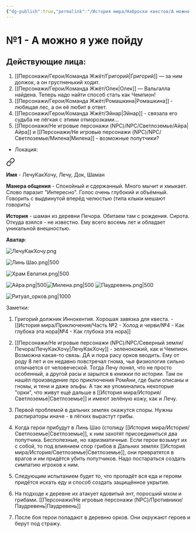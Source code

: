 ```yaml
---
{"dg-publish":true,"permalink":"/История мира/Наброски квестов/А можно я уже пойду/","noteIcon":"","created":"2025-09-20T11:32:10.019+03:00","updated":"2025-09-20T19:10:42.583+03:00"}
---
```


# №1 - А можно я уже пойду
## Действующие лица:
1. [[Персонажи/Герои/Команда Жжёт/Григорий\|Григорий]] — за ним должок, а он грустненький ходит.
2. [[Персонажи/Герои/Команда Жжёт/Олек\|Олек]] — Вальгалла найдена. Теперь надо найти способ стать как Чемпион!
3. [[Персонажи/Герои/Команда Жжёт/Ромашкина\|Ромашкина]] - любящая лес, а он её любит в ответ.
4. [[Персонажи/Герои/Команда Жжёт/Эйнар\|Эйнар]] - связала его судьба не лёгкая с этими отморозками...
5. [[Персонажи/Не игровые персонажи (NPC)/NPC/Светлоземье/Айра\|Айра]] и [[Персонажи/Не игровые персонажи (NPC)/NPC/Светлоземье/Милена\|Милена]] - возможные попутчики? 

- Локация:


<div class="transclusion internal-embed is-loaded"><a class="markdown-embed-link" href="/Персонажи/Не игровые персонажи (NPC)/NPC/Северный земли/Печора/ЛечуКакХочу/" aria-label="Open link"><svg xmlns="http://www.w3.org/2000/svg" width="24" height="24" viewBox="0 0 24 24" fill="none" stroke="currentColor" stroke-width="2" stroke-linecap="round" stroke-linejoin="round" class="svg-icon lucide-link"><path d="M10 13a5 5 0 0 0 7.54.54l3-3a5 5 0 0 0-7.07-7.07l-1.72 1.71"></path><path d="M14 11a5 5 0 0 0-7.54-.54l-3 3a5 5 0 0 0 7.07 7.07l1.71-1.71"></path></svg></a><div class="markdown-embed">






**Имя** - ЛечуКакХочу, Лечу, Док, Шаман

**Манера общения** - Спокойный и сдержанный. Много мычит и хмыкает. Слово паразит "Интересно". Голос очень глубокий и объёмный. Говорить с выдвинутой вперёд челюстью (типа клыки мешают говорить)

**История** - шаман из деревни Печора. Обитаем там с рождения. Сирота. Откуда взялся - не известно. Ему всего восемь лет и обладает уникальной внешностью. 

**Аватар**:

![ЛечуКакХочу.png](/img/user/system/img/NPC/%D0%A1%D0%B5%D0%B2%D0%B5%D1%80%D0%BD%D1%8B%D0%B5%20%D0%B7%D0%B5%D0%BC%D0%BB%D0%B8/%D0%9F%D0%B5%D1%87%D0%BE%D1%80%D0%B0/%D0%9B%D0%B5%D1%87%D1%83%D0%9A%D0%B0%D0%BA%D0%A5%D0%BE%D1%87%D1%83.png)

</div></div>


![Линь Шао.png|500](/img/user/system/img/%D0%93%D0%B5%D0%BE%D0%B3%D1%80%D0%B0%D1%84%D0%B8%D1%8F/%D0%A1%D0%B2%D0%B5%D1%82%D0%BB%D0%BE%D0%B7%D0%B5%D0%BC%D1%8C%D0%B5/%D0%9B%D0%B8%D0%BD%D1%8C%20%D0%A8%D0%B0%D0%BE.png)

![Храм Евпатия.png|500](/img/user/system/img/%D0%93%D0%B5%D0%BE%D0%B3%D1%80%D0%B0%D1%84%D0%B8%D1%8F/%D0%A1%D0%B2%D0%B5%D1%82%D0%BB%D0%BE%D0%B7%D0%B5%D0%BC%D1%8C%D0%B5/%D0%A5%D1%80%D0%B0%D0%BC%20%D0%95%D0%B2%D0%BF%D0%B0%D1%82%D0%B8%D1%8F.png)

![Айра.png|500](/img/user/system/img/NPC/%D0%A1%D0%B2%D0%B5%D1%82%D0%BB%D0%BE%D0%B7%D0%B5%D0%BC%D1%8C%D0%B5/%D0%90%D0%B9%D1%80%D0%B0.png)![Милена.png|500](/img/user/system/img/NPC/%D0%A1%D0%B2%D0%B5%D1%82%D0%BB%D0%BE%D0%B7%D0%B5%D0%BC%D1%8C%D0%B5/%D0%9C%D0%B8%D0%BB%D0%B5%D0%BD%D0%B0.png)
![Паудревень.png|500](/img/user/system/img/%D0%9C%D0%BE%D0%BD%D1%81%D1%82%D1%80%D1%8B/%D0%A1%D0%B2%D0%B5%D1%82%D0%BB%D0%BE%D0%B7%D0%B5%D0%BC%D1%8C%D0%B5/%D0%9F%D0%B0%D1%83%D0%B4%D1%80%D0%B5%D0%B2%D0%B5%D0%BD%D1%8C.png)

![Ритуал_орков.png|1000](/img/user/system/img/%D0%93%D0%B5%D0%BE%D0%B3%D1%80%D0%B0%D1%84%D0%B8%D1%8F/%D0%A1%D0%B2%D0%B5%D1%82%D0%BB%D0%BE%D0%B7%D0%B5%D0%BC%D1%8C%D0%B5/%D0%A0%D0%B8%D1%82%D1%83%D0%B0%D0%BB_%D0%BE%D1%80%D0%BA%D0%BE%D0%B2.png)

Заметки:

1. Григорий должник Иннокентия. Хорошая завязка для  квеста. - [[История мира/Приключения/Часть №2 - Холод и черви/№4 - Как глубока эта нора\|№4 - Как глубока эта нора]]

2. [[Персонажи/Не игровые персонажи (NPC)/NPC/Северный земли/Печора/ЛечуКакХочу\|ЛечуКакХочу]] - зеленокожий, как и Чемпион. Возможна какая-то связь. ДА и пора расу орков вводить. Ему от роду 8 лет и он недавно повстречал гнома, чья физиология сильно отличается от человеческой. Тогда Лечу понял, что не просто особенный, а другой расы и зарылся в книжки по истории. Там он нашёл произведение про приключения РомАни, где были описаны и гномы, и тени и даже эльфы. А так же упоминались некоторые "орки", что живут ещё дальше в [[История мира/История/Светлоземье\|Светлоземье]] и имеют зелёную кожу, как и Лечу.  
3. Первой проблемой в дальних землях окажутся споры. Нужны распираторы иначе - в лёгких вырастут грибы.
3. Когда герои прибудут в Линь Шао (столицу [[История мира/История/Светлоземье\|Светлоземье]], к ним захотят присоединиться два попутчика. Бесполезные, но харизматичные. Если герои возьмут их с собой, то под влиянием спор грибов в Дальних землях [[История мира/История/Светлоземье\|Светлоземье]], они превратятся в врагов и им придётся убить попутчиков. Надо постараться создать симпатию игроков к ним.
4. Следующим испытанием будет то, что пропадёт вся еда и героям придётся искать еду и способ создать защищённое укрытие. 
5. На подходе к деревне их атакует ядовитый энт, поросший мхом и грибами. 
[[Персонажи/Не игровые персонажи (NPC)/Противники/Паудревень\|Паудревень]]

6. После боя герои попадают в деревню орков. Они окружают героев и берут под стражу. 


